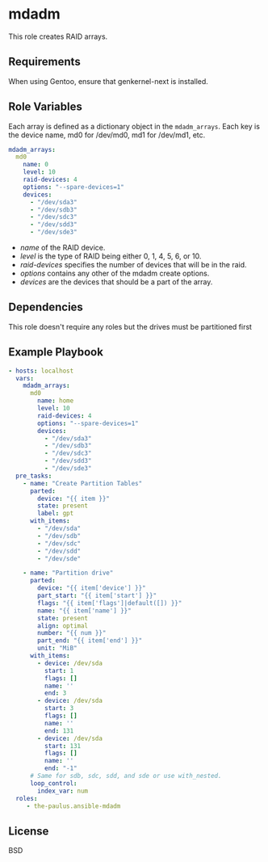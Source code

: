 mdadm
=========

This role creates RAID arrays.

Requirements
------------

When using Gentoo, ensure that genkernel-next is installed.

Role Variables
--------------

Each array is defined as a dictionary object in the `mdadm_arrays`. Each key is
the device name, md0 for /dev/md0, md1 for /dev/md1, etc.

```yaml
mdadm_arrays:
  md0
    name: 0
    level: 10
    raid-devices: 4
    options: "--spare-devices=1"
    devices:
      - "/dev/sda3"
      - "/dev/sdb3"
      - "/dev/sdc3"
      - "/dev/sdd3"
      - "/dev/sde3"
```
- *name* of the RAID device.
- *level* is the type of RAID being either 0, 1, 4, 5, 6, or 10.
- *raid-devices* specifies the number of devices that will be in the raid.
- *options* contains any other of the mdadm create options.
- *devices* are the devices that should be a part of the array.


Dependencies
------------

This role doesn't require any roles but the drives must be partitioned first

Example Playbook
----------------

```yml
- hosts: localhost
  vars:
    mdadm_arrays:
      md0
        name: home
        level: 10
        raid-devices: 4
        options: "--spare-devices=1"
        devices:
          - "/dev/sda3"
          - "/dev/sdb3"
          - "/dev/sdc3"
          - "/dev/sdd3"
          - "/dev/sde3"
  pre_tasks:
    - name: "Create Partition Tables"
      parted:
        device: "{{ item }}"
        state: present
        label: gpt
      with_items:
        - "/dev/sda"
        - "/dev/sdb"
        - "/dev/sdc"
        - "/dev/sdd"
        - "/dev/sde"

    - name: "Partition drive"
      parted:
        device: "{{ item['device'] }}"
        part_start: "{{ item['start'] }}"
        flags: "{{ item['flags']|default([]) }}"
        name: "{{ item['name'] }}"
        state: present
        align: optimal
        number: "{{ num }}"
        part_end: "{{ item['end'] }}"
        unit: "MiB"
      with_items:
        - device: /dev/sda
          start: 1
          flags: []
          name: ''
          end: 3
        - device: /dev/sda
          start: 3
          flags: []
          name: ''
          end: 131
        - device: /dev/sda
          start: 131
          flags: []
          name: ''
          end: "-1"
      # Same for sdb, sdc, sdd, and sde or use with_nested.
      loop_control:
        index_var: num
  roles:
     - the-paulus.ansible-mdadm
```

License
-------

BSD
